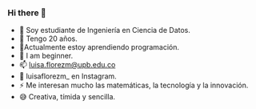 ### Hi there 👋

<!--
**luisaflorezm/luisaflorezm** is a ✨ _special_ ✨ repository because its `README.md` (this file) appears on your GitHub profile.

Here are some ideas to get you started
-->

- 🔭 Soy estudiante de Ingeniería en Ciencia de Datos.
- 🤔 Tengo 20 años.
- 🌱Actualmente estoy aprendiendo programación.
- 📜 I am beginner.
- 📫 luisa.florezm@upb.edu.co
- 👀 luisaflorezm_ en Instagram.
- ⚡ Me interesan mucho las matemáticas, la tecnología y la innovación.
- 😅 Creativa, tímida y sencilla.
